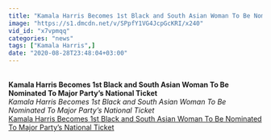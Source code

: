 ```yaml
---
title: "Kamala Harris Becomes 1st Black and South Asian Woman To Be Nominated To Major Party\u2019s National Ticket"
image: "https://s1.dmcdn.net/v/SPpfY1VG4JcpGcKRI/x240"
vid_id: "x7vpmqq"
categories: "news"
tags: ["Kamala Harris",]
date: "2020-08-28T23:48:04+03:00"
---
```

<br><b>Kamala Harris Becomes 1st Black and South Asian Woman To Be Nominated To Major Party’s National Ticket</b><br> <i>Kamala Harris Becomes 1st Black and South Asian Woman To Be Nominated To Major Party’s National Ticket</i><br> <u>Kamala Harris Becomes 1st Black and South Asian Woman To Be Nominated To Major Party’s National Ticket</u>
